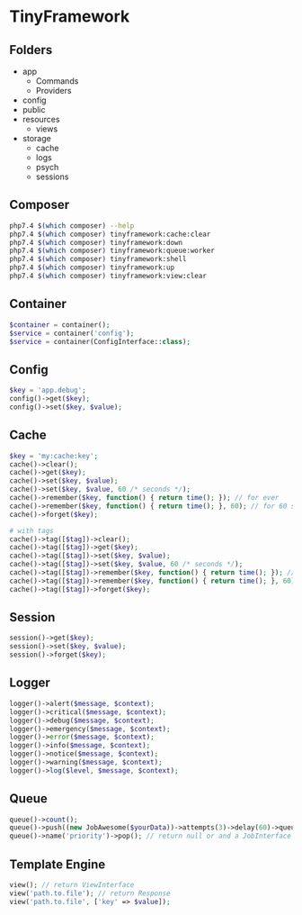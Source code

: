 # TinyFramework

## Folders
- app
    - Commands
    - Providers
- config
- public
- resources
    - views
- storage
    - cache
    - logs
    - psych
    - sessions 

## Composer
```bash
php7.4 $(which composer) --help
php7.4 $(which composer) tinyframework:cache:clear
php7.4 $(which composer) tinyframework:down
php7.4 $(which composer) tinyframework:queue:worker
php7.4 $(which composer) tinyframework:shell
php7.4 $(which composer) tinyframework:up
php7.4 $(which composer) tinyframework:view:clear
```

## Container
```php
$container = container();
$service = container('config');
$service = container(ConfigInterface::class);
```

## Config
```php
$key = 'app.debug';
config()->get($key);
config()->set($key, $value);
```

## Cache
```php
$key = 'my:cache:key';
cache()->clear();
cache()->get($key);
cache()->set($key, $value);
cache()->set($key, $value, 60 /* seconds */);
cache()->remember($key, function() { return time(); }); // for ever
cache()->remember($key, function() { return time(); }, 60); // for 60 seconds.
cache()->forget($key);

# with tags
cache()->tag([$tag])->clear();
cache()->tag([$tag])->get($key);
cache()->tag([$tag])->set($key, $value);
cache()->tag([$tag])->set($key, $value, 60 /* seconds */);
cache()->tag([$tag])->remember($key, function() { return time(); }); // for ever
cache()->tag([$tag])->remember($key, function() { return time(); }, 60); // for 60 seconds.
cache()->tag([$tag])->forget($key);
```

## Session
```php
session()->get($key);
session()->set($key, $value);
session()->forget($key);
```

## Logger
```php
logger()->alert($message, $context);
logger()->critical($message, $context);
logger()->debug($message, $context);
logger()->emergency($message, $context);
logger()->error($message, $context);
logger()->info($message, $context);
logger()->notice($message, $context);
logger()->warning($message, $context);
logger()->log($level, $message, $context);
```

## Queue
```php
queue()->count();
queue()->push((new JobAwesome($yourData))->attempts(3)->delay(60)->queue('priority'));
queue()->name('priority')->pop(); // return null or and a JobInterface
```

## Template Engine
```php
view(); // return ViewInterface
view('path.to.file'); // return Response
view('path.to.file', ['key' => $value]);
```

